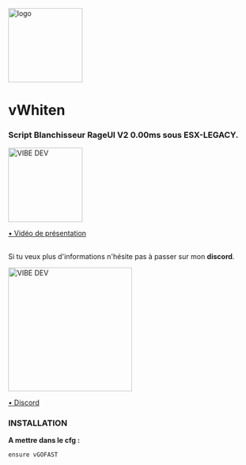<img alt="logo" width="150px" src="https://cdn.discordapp.com/attachments/664539748752293914/946115463123980288/Sans_titre.png" />

# vWhiten

### Script Blanchisseur RageUI V2 0.00ms sous ESX-LEGACY.
> 
> 
<a href="https://youtu.be/4zdd4A85Clc">
<img alt="VIBE DEV" width="150px" src="https://cdn.discordapp.com/attachments/863444292579360799/909084091570343976/download_1.png" />
  
• Vidéo de présentation
</a>

##

Si tu veux plus d'informations n'hésite pas à passer sur mon **discord**.

<a href="https://discord.gg/nF9aHrSJh6">
<img alt="VIBE DEV" width="250px" src="https://cdn.discordapp.com/attachments/863444292579360799/909083496453115964/download.png" />
  
• Discord</a>
 
### INSTALLATION

**A mettre dans le cfg :** 

``` 
ensure vGOFAST
```
